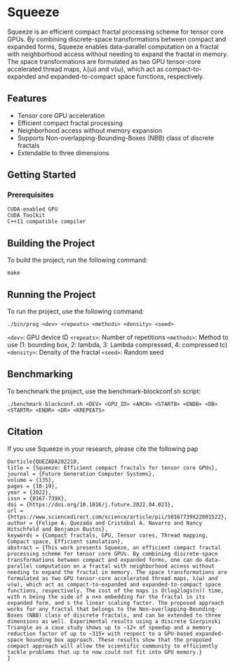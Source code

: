 # Squeeze
Squeeze is an efficient compact fractal processing scheme for tensor core GPUs. By combining discrete-space transformations between compact and expanded forms, Squeeze enables data-parallel computation on a fractal with neighborhood access without needing to expand the fractal in memory. The space transformations are formulated as two GPU tensor-core accelerated thread maps, λ(ω) and ν(ω), which act as compact-to-expanded and expanded-to-compact space functions, respectively.

## Features
- Tensor core GPU acceleration
- Efficient compact fractal processing
- Neighborhood access without memory expansion
- Supports Non-overlapping-Bounding-Boxes (NBB) class of discrete fractals
- Extendable to three dimensions

## Getting Started
### Prerequisites
```
CUDA-enabled GPU
CUDA Toolkit
C++11 compatible compiler
```
## Building the Project
To build the project, run the following command:
```
make
```
## Running the Project
To run the project, use the following command:
```
./bin/prog <dev> <repeats> <methods> <density> <seed>
```

`<dev>`: GPU device ID
`<repeats>`: Number of repetitions
`<methods>`: Method to use (1: bounding box, 2: lambda, 3: Lambda compressed, 4: compressed tc)
`<density>`: Density of the fractal
`<seed>`: Random seed

## Benchmarking
To benchmark the project, use the benchmark-blockconf.sh script:
```
./benchmark-blockconf.sh <DEV> <GPU_ID> <ARCH> <STARTB> <ENDB> <DB> <STARTR> <ENDR> <DR> <KREPEATS>
```

## Citation
If you use Squeeze in your research, please cite the following pap

```
@article{QUEZADA202210,
title = {Squeeze: Efficient compact fractals for tensor core GPUs},
journal = {Future Generation Computer Systems},
volume = {135},
pages = {10-19},
year = {2022},
issn = {0167-739X},
doi = {https://doi.org/10.1016/j.future.2022.04.023},
url = {https://www.sciencedirect.com/science/article/pii/S0167739X22001522},
author = {Felipe A. Quezada and Cristóbal A. Navarro and Nancy Hitschfeld and Benjamin Bustos},
keywords = {Compact fractals, GPU, Tensor cores, Thread mapping, Compact space, Efficient simulation},
abstract = {This work presents Squeeze, an efficient compact fractal processing scheme for tensor core GPUs. By combining discrete-space transformations between compact and expanded forms, one can do data-parallel computation on a fractal with neighborhood access without needing to expand the fractal in memory. The space transformations are formulated as two GPU tensor-core accelerated thread maps, λ(ω) and ν(ω), which act as compact-to-expanded and expanded-to-compact space functions, respectively. The cost of the maps is O(log2logs(n)) time, with n being the side of a n×n embedding for the fractal in its expanded form, and s the linear scaling factor. The proposed approach works for any fractal that belongs to the Non-overlapping-Bounding-Boxes (NBB) class of discrete fractals, and can be extended to three dimensions as well. Experimental results using a discrete Sierpinski Triangle as a case study shows up to ∼12× of speedup and a memory reduction factor of up to ∼315× with respect to a GPU-based expanded-space bounding box approach. These results show that the proposed compact approach will allow the scientific community to efficiently tackle problems that up to now could not fit into GPU memory.}
}
```
